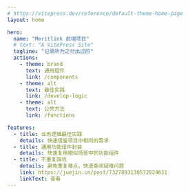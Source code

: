 ```yaml
---
# https://vitepress.dev/reference/default-theme-home-page
layout: home

hero:
  name: "Meritlink 前端项目"
  # text: "A VitePress Site"
  tagline: "记录所为之付出过的"
  actions:
    - theme: brand
      text: 通用组件
      link: /components
    - theme: alt
      text: 最佳实践
      link: /develop-logic
    - theme: alt
      text: 公共方法
      link: /functions

features:
  - title: 业务逻辑最佳实践
    details: 快速借鉴项目中相同的需求
  - title: 通用功能组件封装
    details: 快速复用相似场景中的功能组件
  - title: 不重复踩坑
    details: 避免重复难点，快速查阅疑难问题
    link: https://juejin.cn/post/7327893130572824611
    linkText: 查看
---
```


